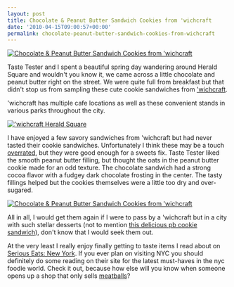 ```yaml
---
layout: post
title: Chocolate & Peanut Butter Sandwich Cookies from 'wichcraft
date: '2010-04-15T09:00:57+00:00'
permalink: chocolate-peanut-butter-sandwich-cookies-from-wichcraft
---
```

<a href="http://www.flickr.com/photos/kstar810/4519296686/in/photostream"><img src="http://farm5.static.flickr.com/4010/4519296686_7102f062fd.jpg" alt="Chocolate & Peanut Butter Sandwich Cookies from 'wichcraft" /></a>

Taste Tester and I spent a beautiful spring day wandering around Herald Square and wouldn't you know it, we came across a little chocolate and peanut butter right on the street. We were quite full from breakfast but that didn't stop us from sampling these cute cookie sandwiches from <a href="http://wichcraftnyc.com/">'wichcraft</a>. 

'wichcraft has multiple cafe locations as well as these convenient stands in various parks throughout the city.

<a href="http://www.flickr.com/photos/kstar810/4518660681/in/photostream"><img src="http://farm3.static.flickr.com/2785/4518660681_de4e3e6164.jpg" alt="'wichcraft Herald Square" /></a>

I have enjoyed a few savory sandwiches from 'wichcraft but had never tasted their cookie sandwiches. Unfortunately I think these may be a touch <a href="http://newyork.seriouseats.com/2009/07/cookie-plate-at-wichcrafts-southwest-porch-nyc-bryant-park-midtown-manhattan.html">overrated</a>, but they were good enough for a sweets fix. Taste Tester liked the smooth peanut butter filling, but thought the oats in the peanut butter cookie made for an odd texture. The chocolate sandwich had a strong cocoa flavor with a fudgey dark chocolate frosting in the center. The tasty fillings helped but the cookies themselves were a little too dry and over-sugared.

<a href="http://www.flickr.com/photos/kstar810/4518662123/"><img src="http://farm3.static.flickr.com/2743/4518662123_21ba89f217.jpg" alt="Chocolate & Peanut Butter Sandwich Cookies from 'wichcraft" /></a>

All in all, I would get them again if I were to pass by a 'wichcraft but in a city with such stellar desserts (not to mention <a href="http://www.cpbgallery.com/2009/04/13/weekend-treats-sightings-in-nyc/">this delicious pb cookie sandwich</a>), don't know that I would seek them out.

At the very least I really enjoy finally getting to taste items I read about on <a href="http://newyork.seriouseats.com/">Serious Eats: New York</a>. If you ever plan on visiting NYC you should definitely do some reading on their site for the latest must-haves in the nyc foodie world. Check it out, because how else will you know when someone opens up a shop that only sells <a href="http://newyork.seriouseats.com/2010/03/the-meatball-shop-meat-destination-or-one-trick-pony-lower-east-side-manhattan-opening-review.html">meatballs</a>?
